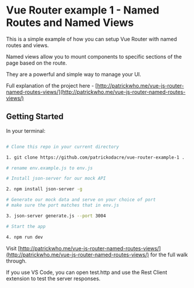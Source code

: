 # Vue Router example 1 - Named Routes and Named Views

This is a simple example of how you can setup Vue Router with named routes and views.

Named views allow you to mount components to specific sections of the page based on the route.

They are a powerful and simple way to manage your UI.

Full explanation of the project here - [http://patrickwho.me/vue-js-router-named-routes-views/](http://patrickwho.me/vue-js-router-named-routes-views/)

## Getting Started

In your terminal:

```bash

# Clone this repo in your current directory

1. git clone https://github.com/patrickodacre/vue-router-example-1 .

# rename env.example.js to env.js

# Install json-server for our mock API

2. npm install json-server -g

# Generate our mock data and serve on your choice of port
# make sure the port matches that in env.js

3. json-server generate.js --port 3004

# Start the app

4. npm run dev

```

Visit [http://patrickwho.me/vue-js-router-named-routes-views/](http://patrickwho.me/vue-js-router-named-routes-views/) for the full walk through.

If you use VS Code, you can open test.http and use the Rest Client extension to test the server responses.